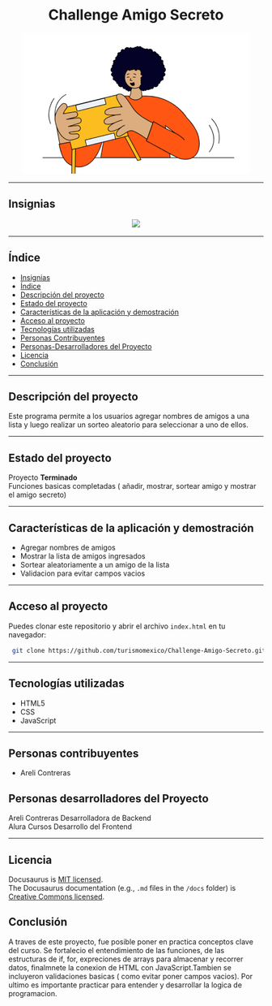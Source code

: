 
<h1 align="center">Challenge Amigo Secreto</h1>

<p align="center">
<img src="assets/amigo-secreto.png"></img>
</p>

-----
## Insignias

<p align="center">
<img src="https://img.shields.io/badge/STATUS-%20TERMINADO-green"></img>
</p>

-----

## Índice

* [Insignias](#insignias)<br>
* [Índice](#índice)<br>
* [Descripción del proyecto](#descripción-del-proyecto)<br>
* [Estado del proyecto](#estado-del-proyecto)<br>
* [Características de la aplicación y demostración](#características-de-la-aplicación-y-demostración)<br>
* [Acceso al proyecto](#acceso-al-proyecto)<br>
* [Tecnologías utilizadas](#tecnologías-utilizadas)<br>
* [Personas Contribuyentes](#personas-contribuyentes)<br>
* [Personas-Desarrolladores del Proyecto](#personas-desarrolladores-del-proyecto)<br>
* [Licencia](#licencia)<br>
* [Conclusión](#conclusión)<br>

-----
## Descripción del proyecto

Este programa permite a los usuarios agregar nombres de amigos a una lista y luego
realizar un sorteo aleatorio para seleccionar a uno de ellos.

-----
## Estado del proyecto

Proyecto **Terminado** <br>
Funciones basicas completadas ( añadir, mostrar, sortear amigo y mostrar el amigo secreto)

-----
## Características de la aplicación y demostración

- Agregar nombres de amigos
- Mostrar la lista de amigos ingresados
- Sortear aleatoriamente a un amigo de la lista
- Validacion para evitar campos vacios

-----
## Acceso al proyecto

Puedes clonar este repositorio y abrir el archivo `index.html` en tu navegador:

 ```bash
  git clone https://github.com/turismomexico/Challenge-Amigo-Secreto.git
  ```

-----
## Tecnologías utilizadas

- HTML5
- CSS
- JavaScript

-----
## Personas contribuyentes

- Areli Contreras

## Personas desarrolladores del Proyecto

Areli Contreras          Desarrolladora de Backend <br>
Alura Cursos             Desarrollo del Frontend

-----
## Licencia

Docusaurus is [MIT licensed](./LICENSE). <br>
The Docusaurus documentation (e.g., `.md` files in the `/docs` folder) is [Creative Commons licensed](./LICENSE-docs).

## Conclusión

A traves de este proyecto, fue posible poner en practica conceptos clave del curso. Se fortalecio el entendimiento de las funciones, de las estructuras de if, for, expreciones de arrays para almacenar y recorrer datos, finalmnete la conexion de HTML con JavaScript.Tambien se incluyeron validaciones basicas ( como evitar poner campos vacios).
Por ultimo es importante practicar para entender y desarrollar la logica de programacion.
